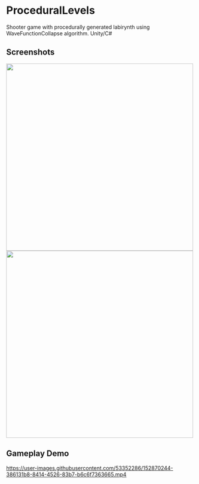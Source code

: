 # ProceduralLevels
Shooter game with procedurally generated labirynth using WaveFunctionCollapse algorithm. Unity/C#
## Screenshots
<p>
  <img src="https://user-images.githubusercontent.com/53352286/152868981-89970283-347c-4fca-88b1-525689152b95.png" width="500">
  <img src="https://user-images.githubusercontent.com/53352286/152869020-b21b9cec-1c84-4630-8206-b33394c204b5.png" width="500">
<p/>

## Gameplay Demo





https://user-images.githubusercontent.com/53352286/152870244-386131b8-8414-4526-83b7-b6c6f7363665.mp4

